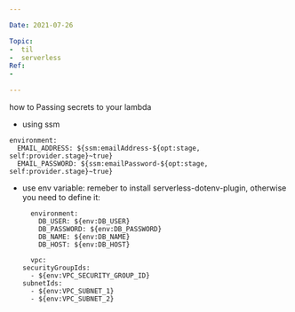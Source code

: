 ```yaml
---

Date: 2021-07-26

Topic:
-  til
-  serverless
Ref:
-

---
```


how to Passing secrets to your lambda

* using ssm

```
environment:
  EMAIL_ADDRESS: ${ssm:emailAddress-${opt:stage, self:provider.stage}~true}
  EMAIL_PASSWORD: ${ssm:emailPassword-${opt:stage, self:provider.stage}~true}
```

* use env variable:
	remeber to install serverless-dotenv-plugin, otherwise you need to define it:

	```
	  environment:
		DB_USER: ${env:DB_USER}
		DB_PASSWORD: ${env:DB_PASSWORD}
		DB_NAME: ${env:DB_NAME}
		DB_HOST: ${env:DB_HOST}
	```

	```
	  vpc:
	securityGroupIds:
	  - ${env:VPC_SECURITY_GROUP_ID}
	subnetIds:
	  - ${env:VPC_SUBNET_1}
	  - ${env:VPC_SUBNET_2}

	```
	



